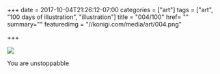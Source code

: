 +++
date = 2017-10-04T21:26:12-07:00
categories = ["art"]
tags = ["art", "100 days of illustration", "illustration"]
title = "004/100"
href= ""
summary=""
featuredimg = "//konigi.com/media/art/004.png"

+++

<img src="//konigi.com/media/art/004.png" />

You are unstoppabble
